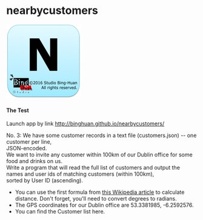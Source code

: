 # nearbycustomers


<img src="icons/Icon-196.png">

#### The Test
Launch app by link <a href="http://binghuan.github.io/nearbycustomers/">http://binghuan.github.io/nearbycustomers/</a><br/>

No. 3: We have some customer records in a text file (customers.json) -- one customer per line, <br/>JSON-encoded. <br/>We want to invite any customer within 100km of our Dublin office for some food and drinks on us. <br/>Write a program that will read the full list of customers and output the names and user ids of matching customers (within 100km), <br/>sorted by User ID (ascending).
<ul>
<li>
You can use the first formula from <a href="https://en.wikipedia.org/wiki/Great-circle_distance">this Wikipedia article</a> to calculate distance. Don't forget, you'll need to convert degrees to radians.
</li>
<li>
The GPS coordinates for our Dublin office are 53.3381985, -6.2592576.
</li>
<li>
You can find the Customer list here.
</li>
</ul>




